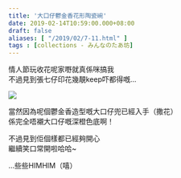 ```yaml
---
title: '大口仔鬱金香花形陶瓷碗'
date: 2019-02-14T10:59:00.000+08:00
draft: false
aliases: [ "/2019/02/7-11.html" ]
tags : [collections - みんなのたあ坊]
---
```


情人節玩收花呢家嘢就真係咪搞我  
不過見到張七仔印花幾靚keep吓都得嘅…  

![](/images/minnanotabo190214.jpg)

當然因為呢個鬱金香造型嘅大口仔兜已經入手（撒花）  
係完全唔襯大口仔嘅深橙色底啊！  
  
不過見到佢個樣都已經夠開心  
繼續笑口常開啦哈哈~  
  
  
…些些HIMHIM（嘻）